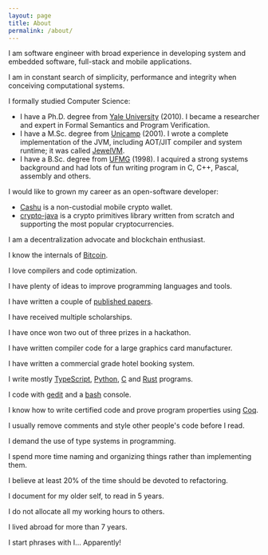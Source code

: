 ```yaml
---
layout: page
title: About
permalink: /about/
---
```


I am software engineer with broad experience in developing system and embedded software, full-stack and mobile applications.

I am in constant search of simplicity, performance and integrity when conceiving computational systems.

I formally studied Computer Science:

* I have a Ph.D. degree from [Yale University](https://cpsc.yale.edu/) (2010). I became a researcher and expert in Formal Semantics and Program Verification.
* I have a M.Sc. degree from [Unicamp](https://www.ic.unicamp.br/) (2001). I wrote a complete implementation of the JVM, including AOT/JIT compiler and system runtime; it was called [JewelVM](https://github.com/jewelvm).
* I have a B.Sc. degree from [UFMG](https://www.dcc.ufmg.br/) (1998). I acquired a strong systems background and had lots of fun writing program in C, C++, Pascal, assembly and others.

I would like to grown my career as an open-software developer:

* [Cashu](https://cachu.cc/) is a non-custodial mobile crypto wallet.
* [crypto-java](https://github.com/raugfer/crypto-java) is a crypto primitives library written from scratch and supporting the most popular cryptocurrencies.

I am a decentralization advocate and blockchain enthusiast.

I know the internals of [Bitcoin](https://en.bitcoin.it/).

I love compilers and code optimization.

I have plenty of ideas to improve programming languages and tools.

I have written a couple of [published papers](https://scholar.google.com.br/citations?user=IIpRq38AAAAJ).

I have received multiple scholarships.

I have once won two out of three prizes in a hackathon.

I have written compiler code for a large graphics card manufacturer.

I have written a commercial grade hotel booking system.

I write mostly [TypeScript](https://www.typescriptlang.org/), [Python](https://www.python.org/), [C](https://en.wikipedia.org/wiki/C_(programming_language)) and [Rust](https://www.rust-lang.org/) programs.

I code with [gedit](https://wiki.gnome.org/Apps/Gedit) and a [bash](https://www.gnu.org/software/bash/) console.

I know how to write certified code and prove program properties using [Coq](https://coq.inria.fr/).

I usually remove comments and style other people's code before I read.

I demand the use of type systems in programming.

I spend more time naming and organizing things rather than implementing them.

I believe at least 20% of the time should be devoted to refactoring.

I document for my older self, to read in 5 years.

I do not allocate all my working hours to others.

I lived abroad for more than 7 years.

I start phrases with I... Apparently!
